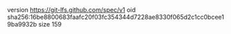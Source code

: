 version https://git-lfs.github.com/spec/v1
oid sha256:16be8800683faafc20f03fc354344d7228ae8330f065d2c1cc0bcee19ba9932b
size 159
